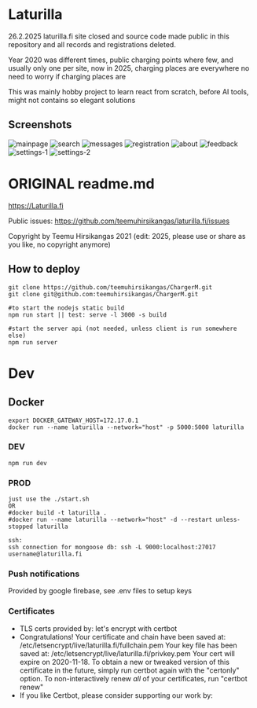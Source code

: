 # Laturilla

26.2.2025 laturilla.fi site closed and source code made public in this repository and all records and registrations deleted.

Year 2020 was different times, public charging points where few, and usually only one per site,
now in 2025, charging places are everywhere no need to worry if charging places are

This was mainly hobby project to learn react from scratch, before AI tools, might not contains so elegant solutions

## Screenshots

![mainpage](screenshots/mainpage.png)
![search](screenshots/search.png)
![messages](screenshots/messages.png)
![registration](screenshots/registration.png)
![about](screenshots/about.png)
![feedback](screenshots/feedback.png)
![settings-1](screenshots/settings-1.png)
![settings-2](screenshots/settings-2.png)

# ORIGINAL readme.md

https://Laturilla.fi

Public issues:
https://github.com/teemuhirsikangas/laturilla.fi/issues

Copyright by Teemu Hirsikangas 2021
(edit: 2025, please use or share as you like, no copyright anymore)

## How to deploy

```
git clone https://github.com/teemuhirsikangas/ChargerM.git
git clone git@github.com:teemuhirsikangas/ChargerM.git

#to start the nodejs static build
npm run start || test: serve -l 3000 -s build

#start the server api (not needed, unless client is run somewhere else)
npm run server
```
# Dev

## Docker

```
export DOCKER_GATEWAY_HOST=172.17.0.1
docker run --name laturilla --network="host" -p 5000:5000 laturilla
```

### DEV

```
npm run dev
```

### PROD

```
just use the ./start.sh
OR
#docker build -t laturilla .
#docker run --name laturilla --network="host" -d --restart unless-stopped laturilla
```

```
ssh:
ssh connection for mongoose db: ssh -L 9000:localhost:27017 username@laturilla.fi
```
### Push notifications

Provided by google firebase, see .env files to setup keys

### Certificates

- TLS certs provided by: let's encrypt with certbot
- Congratulations! Your certificate and chain have been saved at:
   /etc/letsencrypt/live/laturilla.fi/fullchain.pem
   Your key file has been saved at:
   /etc/letsencrypt/live/laturilla.fi/privkey.pem
   Your cert will expire on 2020-11-18. To obtain a new or tweaked
   version of this certificate in the future, simply run certbot again
   with the "certonly" option. To non-interactively renew *all* of
   your certificates, run "certbot renew"
 - If you like Certbot, please consider supporting our work by:
